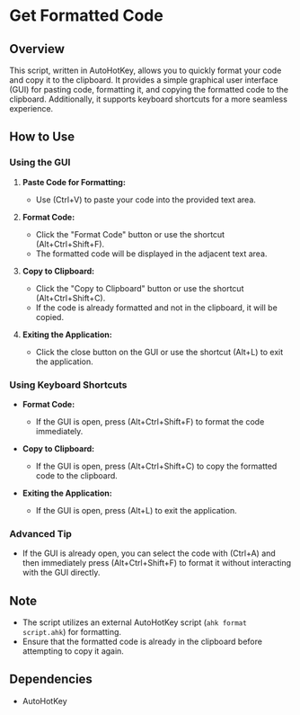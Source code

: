 # Get Formatted Code

## Overview

This script, written in AutoHotKey, allows you to quickly format your code and copy it to the clipboard. It provides a simple graphical user interface (GUI) for pasting code, formatting it, and copying the formatted code to the clipboard. Additionally, it supports keyboard shortcuts for a more seamless experience.

## How to Use

### Using the GUI

1. **Paste Code for Formatting:**
   - Use (Ctrl+V) to paste your code into the provided text area.

2. **Format Code:**
   - Click the "Format Code" button or use the shortcut (Alt+Ctrl+Shift+F).
   - The formatted code will be displayed in the adjacent text area.

3. **Copy to Clipboard:**
   - Click the "Copy to Clipboard" button or use the shortcut (Alt+Ctrl+Shift+C).
   - If the code is already formatted and not in the clipboard, it will be copied.

4. **Exiting the Application:**
   - Click the close button on the GUI or use the shortcut (Alt+L) to exit the application.

### Using Keyboard Shortcuts

- **Format Code:**
  - If the GUI is open, press (Alt+Ctrl+Shift+F) to format the code immediately.

- **Copy to Clipboard:**
  - If the GUI is open, press (Alt+Ctrl+Shift+C) to copy the formatted code to the clipboard.

- **Exiting the Application:**
  - If the GUI is open, press (Alt+L) to exit the application.

### Advanced Tip

- If the GUI is already open, you can select the code with (Ctrl+A) and then immediately press (Alt+Ctrl+Shift+F) to format it without interacting with the GUI directly.

## Note

- The script utilizes an external AutoHotKey script (`ahk format script.ahk`) for formatting.
- Ensure that the formatted code is already in the clipboard before attempting to copy it again.

## Dependencies

- AutoHotKey
